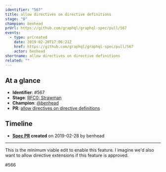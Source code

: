 ```yaml
---
identifier: "567"
title: allow directives on directive definitions
stage: "0"
champion: benhead
prUrl: https://github.com/graphql/graphql-spec/pull/567
events:
  - type: prCreated
    date: 2019-02-28T17:06:21Z
    href: https://github.com/graphql/graphql-spec/pull/567
    actor: benhead
shortname: allow directives on directive definitions
related: ""
---
```


## At a glance

- **Identifier**: #567
- **Stage**: [RFC0: Strawman](https://github.com/graphql/graphql-spec/blob/main/CONTRIBUTING.md#stage-0-strawman)
- **Champion**: [@benhead](https://github.com/benhead)
- **PR**: [allow directives on directive definitions](https://github.com/graphql/graphql-spec/pull/567)

<!-- BEGIN_CUSTOM_TEXT -->



<!-- END_CUSTOM_TEXT -->

## Timeline

- **[Spec PR](https://github.com/graphql/graphql-spec/pull/567) created** on 2019-02-28 by benhead

<!-- VERBATIM -->

---

This is the minimum viable edit to enable this feature. I imagine we'd also want to allow directive extensions if this feature is approved.

#566
